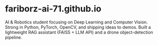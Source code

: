 # fariborz-ai-71.github.io
AI &amp; Robotics student focusing on Deep Learning and Computer Vision. Strong in Python, PyTorch, OpenCV, and shipping ideas to demos. Built a lightweight RAG assistant (FAISS + LLM API) and a drone object-detection pipeline.
